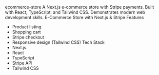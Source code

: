 ecommerce-store
A Next.js e-commerce store with Stripe payments. Built with React, TypeScript, and Tailwind CSS. Demonstrates modern web development skills.
 E-Commerce Store with Next.js & Stripe
 Features
- Product listing
- Shopping cart
- Stripe checkout
- Responsive design (Tailwind CSS)
 Tech Stack
- Next.js
- React
- TypeScript
- Stripe API
- Tailwind CSS
